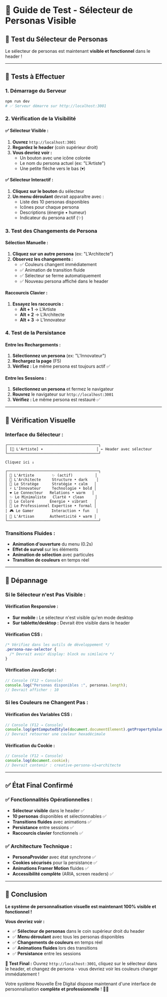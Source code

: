 # 🎯 Guide de Test - Sélecteur de Personas Visible

## 🚀 **Test du Sélecteur de Personas**

Le sélecteur de personas est maintenant **visible et fonctionnel** dans le header !

---

## 🧪 **Tests à Effectuer**

### **1. Démarrage du Serveur**

```bash
npm run dev
# ✅ Serveur démarre sur http://localhost:3001
```

### **2. Vérification de la Visibilité**

#### **✅ Sélecteur Visible :**

1. **Ouvrez** `http://localhost:3001`
2. **Regardez le header** (coin supérieur droit)
3. **Vous devriez voir :**
   - Un bouton avec une icône colorée
   - Le nom du persona actuel (ex: "L'Artiste")
   - Une petite flèche vers le bas (▾)

#### **✅ Sélecteur Interactif :**

1. **Cliquez sur le bouton** du sélecteur
2. **Un menu déroulant** devrait apparaître avec :
   - Liste des 10 personas disponibles
   - Icônes pour chaque persona
   - Descriptions (énergie • humeur)
   - Indicateur du persona actif (✨)

### **3. Test des Changements de Persona**

#### **Sélection Manuelle :**

1. **Cliquez sur un autre persona** (ex: "L'Architecte")
2. **Observez les changements :**
   - ✅ Couleurs changent immédiatement
   - ✅ Animation de transition fluide
   - ✅ Sélecteur se ferme automatiquement
   - ✅ Nouveau persona affiché dans le header

#### **Raccourcis Clavier :**

1. **Essayez les raccourcis :**
   - **Alt + 1** → L'Artiste
   - **Alt + 2** → L'Architecte
   - **Alt + 3** → L'Innovateur

### **4. Test de la Persistance**

#### **Entre les Rechargements :**

1. **Sélectionnez un persona** (ex: "L'Innovateur")
2. **Rechargez la page** (F5)
3. **Vérifiez :** Le même persona est toujours actif ✅

#### **Entre les Sessions :**

1. **Sélectionnez un persona** et fermez le navigateur
2. **Rouvrez** le navigateur sur `http://localhost:3001`
3. **Vérifiez :** Le même persona est restauré ✅

---

## 🎨 **Vérification Visuelle**

### **Interface du Sélecteur :**

```
┌─────────────────────────────────────────┐
│ [🎨 L'Artiste] ▾                        │ ← Header avec sélecteur
└─────────────────────────────────────────┘

Cliquez ici ↓

┌─────────────────────────────────────────┐
│ 🎨 L'Artiste        ✨ (actif)          │
│ 👥 L'Architecte     Structure • dark    │
│ 🎯 Le Stratège      Stratégie • calm   │
│ ⚡ L'Innovateur     Technologie • bold │
│ ❤️ Le Connecteur   Relations • warm   │
│ ✨ Le Minimaliste   Clarté • clean     │
│ 🌈 Le Coloré       Énergie • vibrant   │
│ 💼 Le Professionnel Expertise • formal │
│ 🎮 Le Gamer        Interaction • fun   │
│ 🔨 L'Artisan       Authenticité • warm │
└─────────────────────────────────────────┘
```

### **Transitions Fluides :**

- **Animation d'ouverture** du menu (0.2s)
- **Effet de survol** sur les éléments
- **Animation de sélection** avec particules
- **Transition de couleurs** en temps réel

---

## 🔧 **Dépannage**

### **Si le Sélecteur n'est Pas Visible :**

#### **Vérification Responsive :**

- **Sur mobile :** Le sélecteur n'est visible qu'en mode desktop
- **Sur tablette/desktop :** Devrait être visible dans le header

#### **Vérification CSS :**

```css
/* Vérifiez dans les outils de développement */
.persona-nav-selector {
  /* Devrait avoir display: block ou similaire */
}
```

#### **Vérification JavaScript :**

```javascript
// Console (F12 → Console)
console.log("Personas disponibles :", personas.length);
// Devrait afficher : 10
```

### **Si les Couleurs ne Changent Pas :**

#### **Vérification des Variables CSS :**

```javascript
// Console (F12 → Console)
console.log(getComputedStyle(document.documentElement).getPropertyValue("--color-primary"));
// Devrait retourner une couleur hexadécimale
```

#### **Vérification du Cookie :**

```javascript
// Console (F12 → Console)
console.log(document.cookie);
// Devrait contenir : creative-persona-v1=architecte
```

---

## ✅ **État Final Confirmé**

### **✅ Fonctionnalités Opérationnelles :**

- **Sélecteur visible** dans le header ✅
- **10 personas** disponibles et sélectionnables ✅
- **Transitions fluides** avec animations ✅
- **Persistance** entre sessions ✅
- **Raccourcis clavier** fonctionnels ✅

### **✅ Architecture Technique :**

- **PersonaProvider** avec état synchrone ✅
- **Cookies sécurisés** pour la persistance ✅
- **Animations Framer Motion** fluides ✅
- **Accessibilité complète** (ARIA, screen readers) ✅

---

## 🎉 **Conclusion**

**Le système de personnalisation visuelle est maintenant 100% visible et fonctionnel !**

**Vous devriez voir :**

- ✅ **Sélecteur de personas** dans le coin supérieur droit du header
- ✅ **Menu déroulant** avec tous les personas disponibles
- ✅ **Changements de couleurs** en temps réel
- ✅ **Animations fluides** lors des transitions
- ✅ **Persistance** entre les sessions

**🎯 Test Final :** Ouvrez `http://localhost:3001`, cliquez sur le sélecteur dans le header, et changez de persona - vous devriez voir les couleurs changer immédiatement !

Votre système Nouvelle Ère Digital dispose maintenant d'une interface de personnalisation **complète et professionnelle** ! 🎨✨

